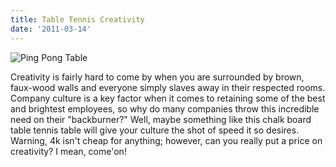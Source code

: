 ```yaml
---
title: Table Tennis Creativity
date: '2011-03-14'
---
```


<img src="http://c522735.r35.cf2.rackcdn.com/chalk-ping-pong-table.jpeg" alt="Ping Pong Table" />

Creativity is fairly hard to come by when you are surrounded by brown,
faux-wood walls and everyone simply slaves away in their respected rooms.
Company culture is a key factor when it comes to retaining some of the best and
brightest employees, so why do many companies throw this incredible need on
their "backburner?" Well, maybe something like this chalk board table tennis
table will give your culture the shot of speed it so desires. Warning, 4k isn't
cheap for anything; however, can you really put a price on creativity? I mean,
come'on!

